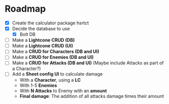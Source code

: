 # Roadmap

 - [x] Create the calculator package hsrtct
 - [x] Decide the database to use
    - [x] Bolt DB
 - [ ] Make a **Lightcone CRUD (DB)**
 - [ ] Make a **Lightcone CRUD (UI)**
 - [ ] Make a **CRUD for Characters (DB and UI)**
 - [ ] Make a **CRUD for Enemies (DB and UI)**
 - [ ] Make a **CRUD for Attacks (DB and UI)** (Maybe include Attacks as part of a Character?)
 - [ ] Add a **Sheet config UI** to calculate damage
   - With a **Character**, using a **LC**
   - With 1-5 **Enemies**
   - With **N Attacks** to Enemy with an **amount**
   - **Final damage**: The addition of all attacks damage times their amount